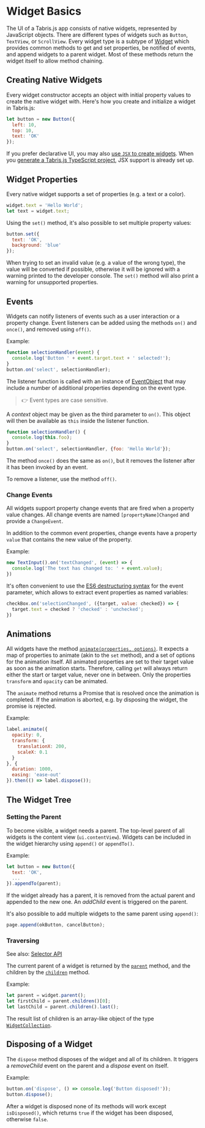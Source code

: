 ---
---
# Widget Basics

The UI of a Tabris.js app consists of native widgets, represented by JavaScript objects. There are different types of widgets such as `Button`, `TextView`, or `ScrollView`. Every widget type is a subtype of [Widget](api/Widget.md) which provides common methods to get and set properties, be notified of events, and append widgets to a parent widget. Most of these methods return the widget itself to allow method chaining.

## Creating Native Widgets

Every widget constructor accepts an object with initial property values to create the native widget with. Here's how you create and initialize a widget in Tabris.js:

```js
let button = new Button({
  left: 10,
  top: 10,
  text: 'OK'
});
```

If you prefer declarative UI, you may also [use `JSX` to create widgets](./lang.md#JSX). When you [generate a Tabris.js TypeScript project](./getting-started.md#create-your-first-app), JSX support is already set up.

## Widget Properties

Every native widget supports a set of properties (e.g. a text or a color). 

```js
widget.text = 'Hello World';
let text = widget.text;
```

Using the `set()` method, it's also possible to set multiple property values:

```js
button.set({
  text: 'OK',
  background: 'blue'
});
```

When trying to set an invalid value (e.g. a value of the wrong type), the value will be converted if possible, otherwise it will be ignored with a warning printed to the developer console. The `set()` method will also print a warning for unsupported properties.

## Events

Widgets can notify listeners of events such as a user interaction or a property change. Event listeners can be added using the methods `on()` and `once()`, and removed using `off()`.

Example:

```js
function selectionHandler(event) {
  console.log('Button ' + event.target.text + ' selected!');
}
button.on('select', selectionHandler);
```

The listener function is called with an instance of [EventObject](./api/EventObject.md) that may include a number of additional properties depending on the event type.

> :point_right: Event types are case sensitive.

A *context* object may be given as the third parameter to `on()`. This object will then be available as `this` inside the listener function.

```js
function selectionHandler() {
  console.log(this.foo);
}
button.on('select', selectionHandler, {foo: 'Hello World'});
```

The method `once()` does the same as `on()`, but it removes the listener after it has been invoked by an event.

To remove a listener, use the method `off()`.

### Change Events

All widgets support property change events that are fired when a property value changes. All change events are named `[propertyName]Changed` and provide a `ChangeEvent`.

In addition to the common event properties, change events have a property `value` that contains the new value of the property.

Example:

```js
new TextInput().on('textChanged', (event) => {
  console.log('The text has changed to: ' + event.value);
})
```

It's often convenient to use the [ES6 destructuring syntax](http://exploringjs.com/es6/ch_destructuring.html) for the event parameter, which allows to extract event properties as named variables:

```js
checkBox.on('selectionChanged', ({target, value: checked}) => {
  target.text = checked ? 'checked' : 'unchecked';
})
```

## Animations

All widgets have the method [`animate(properties, options)`](api/Widget.md#animateproperties-options). It expects a map of properties to animate (akin to the `set` method), and a set of options for the animation itself.
All animated properties are set to their target value as soon as the animation starts. Therefore, calling `get` will always return either the start or target value, never one in between.
Only the properties `transform` and `opacity` can be animated.

The `animate` method returns a Promise that is resolved once the animation is completed. If the animation is aborted, e.g. by disposing the widget, the promise is rejected.

Example:

```js
label.animate({
  opacity: 0,
  transform: {
    translationX: 200,
    scaleX: 0.1
  }
}, {
  duration: 1000,
  easing: 'ease-out'
}).then(() => label.dispose());
```

## The Widget Tree

### Setting the Parent

To become visible, a widget needs a parent. The top-level parent of all widgets is the content view (`ui.contentView`). Widgets can be included in the widget hierarchy using `append()` or `appendTo()`.

Example:

```js
let button = new Button({
  text: 'OK',
  ...
}).appendTo(parent);
```

If the widget already has a parent, it is removed from the actual parent and appended to the new one. An *addChild* event is triggered on the parent.

It's also possible to add multiple widgets to the same parent using `append()`:

```js
page.append(okButton, cancelButton);
```

### Traversing

See also: [Selector API](selector.md)

The current parent of a widget is returned by the [`parent`](api/Widget.md#parent) method,
and the children by the [`children`](api/Widget.md#children) method.

Example:

```js
let parent = widget.parent();
let firstChild = parent.children()[0];
let lastChild = parent.children().last();
```

The result list of children is an array-like object of the type [`WidgetCollection`](api/WidgetCollection.md).

## Disposing of a Widget

The `dispose` method disposes of the widget and all of its children. It triggers a *removeChild* event on the parent and a *dispose* event on itself.

Example:

```js
button.on('dispose', () => console.log('Button disposed!'));
button.dispose();
```

After a widget is disposed none of its methods will work except `isDisposed()`, which returns `true` if the widget has been disposed, otherwise `false`.

